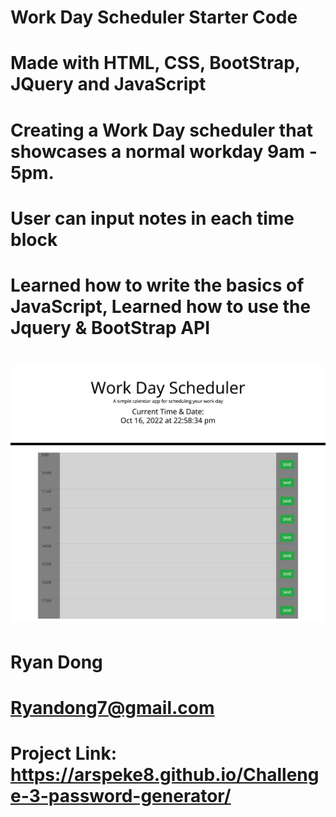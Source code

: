 # Work Day Scheduler Starter Code

# Made with HTML, CSS, BootStrap, JQuery and JavaScript

# Creating a Work Day scheduler that showcases a normal workday 9am - 5pm.

# User can input notes in each time block

# Learned how to write the basics of JavaScript, Learned how to use the Jquery & BootStrap API

# ![Portfolio Ryan Dong.](./assets/_Users_ryandong_Desktop_Coding-Bootcamp_Challenges_Challenge-5-9.19.22_challenge-5-work-day-scheduler_assets_index.html.png)

# Ryan Dong

# Ryandong7@gmail.com

# Project Link: https://arspeke8.github.io/Challenge-3-password-generator/
